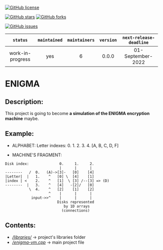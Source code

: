 [![GitHub license](https://img.shields.io/github/license/JENOT-ANT/ENIGMA?style=for-the-badge)](https://github.com/JENOT-ANT/ENIGMA)

[![GitHub stars](https://img.shields.io/github/stars/JENOT-ANT/ENIGMA?style=for-the-badge)](https://github.com/JENOT-ANT/ENIGMA/stargazers)
[![GitHub forks](https://img.shields.io/github/forks/JENOT-ANT/ENIGMA?style=for-the-badge)](https://github.com/JENOT-ANT/ENIGMA/network)

[![GitHub issues](https://img.shields.io/github/issues/JENOT-ANT/ENIGMA?style=for-the-badge)](https://github.com/JENOT-ANT/ENIGMA/issues)

| `status`         | `maintained` | `maintainers` | `version` | `next-release-deadline` |
| :--------------: | :----------: | :-----------: | :-------: | :---------------------: |
| work-in-progress | yes          | 6             |  0.0.0    | 01-September-2022       |

# ENIGMA

## Description:
This project is going to become **a simulation of the ENIGMA encryption machine** maybe.

## Example:
- ALPHABET:
  Letter indexes:  0. 1. 2. 3. 4.
				          [A, B, C, D, F]

- MACHINE'S FRAGMENT:
```
Disk index:              0.     1.     2.
                         |      |      |
--------   /  0.   (A)->[3]-   [0]    [4]
|Letter|  |   1.    ^   [0] \  [4]    [1]
|index | <    2.    ^   [1]  \ [3] /--[3] => (D)
--------  |   3.    ^   [4]   -[2]/   [0]
           \  4.    ^   [2]    [1]    [2]
                    ^    |      |      |
            input->>^    |      |      |
                        Disks represented
                           by 1D arrays
                          (connections)
```
## Contents:
- *[/libraries/](/libraries)* -> project's libraries folder
- *[/enigma-vm.cpp](/enigma-vm.cpp)* -> main project file
